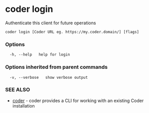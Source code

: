 # coder login

Authenticate this client for future operations

```text
coder login [Coder URL eg. https://my.coder.domain/] [flags]
```

### Options

```text
  -h, --help   help for login
```

### Options inherited from parent commands

```text
  -v, --verbose   show verbose output
```

### SEE ALSO

- [coder](coder.md) - coder provides a CLI for working with an existing Coder
  installation
